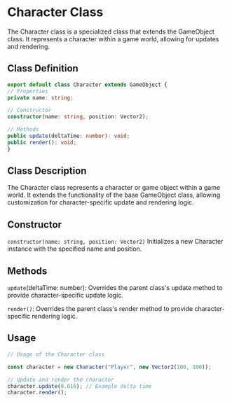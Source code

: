 # Character Class

The Character class is a specialized class that extends the GameObject class. It represents a character within a game world, allowing for updates and rendering.

## Class Definition

```typescript
export default class Character extends GameObject {
// Properties
private name: string;

// Constructor
constructor(name: string, position: Vector2);

// Methods
public update(deltaTime: number): void;
public render(): void;
}
```

## Class Description

The Character class represents a character or game object within a game world. It extends the functionality of the base GameObject class, allowing customization for character-specific update and rendering logic.

## Constructor

``constructor(name: string, position: Vector2)``
Initializes a new Character instance with the specified name and position.

## Methods

``update``(deltaTime: number): Overrides the parent class's update method to provide character-specific update logic.

``render()``: Overrides the parent class's render method to provide character-specific rendering logic.

## Usage

```typescript
// Usage of the Character class

const character = new Character("Player", new Vector2(100, 100));

// Update and render the character
character.update(0.016); // Example delta time
character.render();
```

